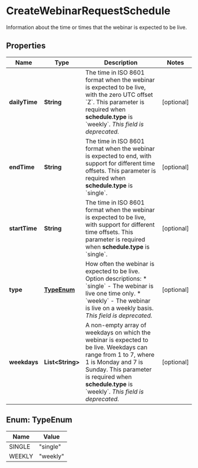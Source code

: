 

# CreateWebinarRequestSchedule

Information about the time or times that the webinar is expected to be live.

## Properties

| Name | Type | Description | Notes |
|------------ | ------------- | ------------- | -------------|
|**dailyTime** | **String** | The time in ISO 8601 format when the webinar is expected to be live, with the zero UTC offset &#x60;Z&#x60;. This parameter is required when **schedule.type** is &#x60;weekly&#x60;. _This field is deprecated._ |  [optional] |
|**endTime** | **String** | The time in ISO 8601 format when the webinar is expected to end, with support for different time offsets. This parameter is required when **schedule.type** is &#x60;single&#x60;. |  [optional] |
|**startTime** | **String** | The time in ISO 8601 format when the webinar is expected to be live, with support for different time offsets. This parameter is required when **schedule.type** is &#x60;single&#x60;. |  [optional] |
|**type** | [**TypeEnum**](#TypeEnum) | How often the webinar is expected to be live.  Option descriptions:  * &#x60;single&#x60; - The webinar is live one time only.  * &#x60;weekly&#x60; - The webinar is live on a weekly basis. _This field is deprecated._  |  [optional] |
|**weekdays** | **List&lt;String&gt;** | A non-empty array of weekdays on which the webinar is expected to be live. Weekdays can range from 1 to 7, where 1 is Monday and 7 is Sunday. This parameter is required when **schedule.type** is &#x60;weekly&#x60;. _This field is deprecated._ |  [optional] |



## Enum: TypeEnum

| Name | Value |
|---- | -----|
| SINGLE | &quot;single&quot; |
| WEEKLY | &quot;weekly&quot; |



